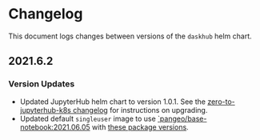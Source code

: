 # Changelog

This document logs changes between versions of the `daskhub` helm chart.

## 2021.6.2

### Version Updates

* Updated JupyterHub helm chart to version 1.0.1. See the [zero-to-jupyterhub-k8s changelog](https://github.com/jupyterhub/zero-to-jupyterhub-k8s/blob/main/CHANGELOG.md#10) for instructions on upgrading.
* Updated default `singleuser` image to use [`pangeo/base-notebook:2021.06.05](https://hub.docker.com/layers/pangeo/base-notebook/2021.06.05/images/sha256-c02c631921ab98ea00a206ed994359f8e0a4785a317d8c1e13e20df3362fcc2f?context=explore) with [these package versions](https://github.com/pangeo-data/pangeo-docker-images/blob/2021.06.05/base-notebook/packages.txt).
